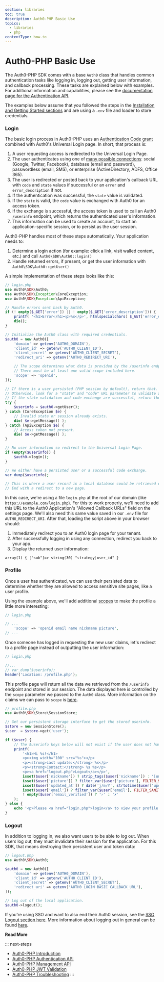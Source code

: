 ```yaml
---
section: libraries
toc: true
description: Auth0-PHP Basic Use
topics:
  - libraries
  - php
contentType: how-to
---
```


# Auth0-PHP Basic Use

The Auth0-PHP SDK comes with a base `Auth0` class that handles common authentication tasks like logging in, logging out, getting user information, and callback processing. These tasks are explained below with examples. For additional information and capabilities, please see the [documentation page for the Authentication API](/libraries/auth0-php/authentication-api).

The examples below assume that you followed the steps in the [Installation and Getting Started sections](/libraries/auth0-php#installation) and are using a `.env` file and loader to store credentials.

### Login

The basic login process in Auth0-PHP uses an [Authentication Code grant](/api-auth/tutorials/authorization-code-grant) combined with Auth0's Universal Login page. In short, that process is:

1. A user requesting access is redirected to the Universal Login Page.
2. The user authenticates using one of [many possible connections](https://auth0.com/docs/identityproviders): social (Google, Twitter, Facebook), database (email and password), passwordless (email, SMS), or enterprise (ActiveDirectory, ADFS, Office 365).
3. The user is redirected or posted back to your application's callback URL with `code` and `state` values if successful or an `error` and `error_description` if not.
4. If the authentication was successful, the `state` value is validated.
5. If the `state` is valid, the `code` value is exchanged with Auth0 for an access token.
6. If the exchange is successful, the access token is used to call an Auth0 `/userinfo` endpoint, which returns the authenticated user's information.
7. This information can be used to create an account, to start an application-specific session, or to persist as the user session.

Auth0-PHP handles most of these steps automatically. Your application needs to:

1. Determine a login action (for example: click a link, visit walled content, etc.) and call  `Auth0\SDK\Auth0::login()`
2. Handle returned errors, if present, or get the user information with `Auth0\SDK\Auth0::getUser()`

A simple implementation of these steps looks like this:

```php
// login.php
use Auth0\SDK\Auth0;
use Auth0\SDK\Exception\CoreException;
use Auth0\SDK\Exception\ApiException;

// Handle errors sent back by Auth0.
if (! empty($_GET['error']) || ! empty($_GET['error_description'])) {
    printf( '<h1>Error</h1><p>%s</p>', htmlspecialchars( $_GET['error_description'] ) );
    die();
}

// Initialize the Auth0 class with required credentials.
$auth0 = new Auth0([
    'domain' => getenv('AUTH0_DOMAIN'),
    'client_id' => getenv('AUTH0_CLIENT_ID'),
    'client_secret' => getenv('AUTH0_CLIENT_SECRET'),
    'redirect_uri' => getenv('AUTH0_REDIRECT_URI'),

    // The scope determines what data is provided by the /userinfo endpoint.
    // There must be at least one valid scope included here.
    'scope' => 'openid',
]);

// If there is a user persisted (PHP session by default), return that.
// Otherwise, look for a "state" and "code" URL parameter to validate and exchange.
// If the state validation and code exchange are successful, return the userinfo.
try {
    $userinfo = $auth0->getUser();
} catch (CoreException $e) {
    // Invalid state or session already exists.
    die( $e->getMessage() );
} catch (ApiException $e) {
    // Access token not present.
    die( $e->getMessage() );
}

// No user information so redirect to the Universal Login Page.
if (empty($userinfo)) {
    $auth0->login();
}

// We either have a persisted user or a successful code exchange.
var_dump($userinfo);

// This is where a user record in a local database could be retrieved or created.
// End with a redirect to a new page.
```

In this case, we're using a file `login.php` at the root of our domain (like `https://example.com/login.php`). For this to work properly, we'll need to add this URL to the Auth0 Application's "Allowed Callback URLs" field on the settings page. We'll also need this same value saved in our `.env` file for `AUTH0_REDIRECT_URI`. After that, loading the script above in your browser should:

1. Immediately redirect you to an Auth0 login page for your tenant.
2. After successfully logging in using any connection, redirect you back to your app.
3. Display the returned user information:

```
array(1) { ["sub"]=> string(30) "strategy|user_id" }
```

### Profile

Once a user has authenticated, we can use their persisted data to determine whether they are allowed to access sensitive site pages, like a user profile.

Using the example above, we'll add additional [scopes](/api-auth/tutorials/adoption/scope-custom-claims) to make the profile a little more interesting:

```php
// login.php

// ...
	'scope' => 'openid email name nickname picture',
// ...
```

Once someone has logged in requesting the new user claims, let's redirect to a profile page instead of outputting the user information:


```php
// login.php

//...
// var_dump($userinfo);
header('Location: /profile.php');

```

This profile page will return all the data we retrieved from the `/userinfo` endpoint and stored in our session. The data displayed here is controlled by the `scope` parameter we passed to the `Auth0` class. More information on the claims we can pass to `scope` is [here](/api-auth/tutorials/adoption/scope-custom-claims).


```php
// profile.php
use Auth0\SDK\Store\SessionStore;

// Get our persistent storage interface to get the stored userinfo.
$store = new SessionStore();
$user  = $store->get('user');

if ($user) {
    // The $userinfo keys below will not exist if the user does not have that data.
    printf(
        '<h1>Hi %s!</h1>
        <p><img width="100" src="%s"></p>
        <p><strong>Last update:</strong> %s</p>
        <p><strong>Contact:</strong> %s %s</p>
        <p><a href="logout.php">Logout</a></p>',
        isset($user['nickname']) ? strip_tags($user['nickname']) : '[unknown]',
        isset($user['picture']) ? filter_var($user['picture'], FILTER_SANITIZE_URL) : 'https://gravatar.com/avatar/',
        isset($user['updated_at']) ? date('j/m/Y', strtotime($user['updated_at'])) : '[unknown]',
        isset($user['email']) ? filter_var($user['email'], FILTER_SANITIZE_EMAIL) : '[unknown]',
        ! empty($user['email_verified']) ? '✓' : '✗'
    );
} else {
    echo '<p>Please <a href="login.php">login</a> to view your profile.</p>';
}
```

### Logout

In addition to logging in, we also want users to be able to log out. When users log out, they must invalidate their session for the application. For this SDK, that means destroying their persistent user and token data:

```php
// logout.php
use Auth0\SDK\Auth0;

$auth0 = new Auth0([
    'domain' => getenv('AUTH0_DOMAIN'),
    'client_id' => getenv('AUTH0_CLIENT_ID'),
    'client_secret' => getenv('AUTH0_CLIENT_SECRET'),
    'redirect_uri' => getenv('AUTH0_LOGIN_BASIC_CALLBACK_URL'),
]);

// Log out of the local application.
$auth0->logout();
```

If you're using SSO and want to also end their Auth0 session, see the [SSO Logout section here](/libraries/auth0-php/authentication-api#sso-logout). More information about logging out in general can be found [here](/logout).

**Read More**

::: next-steps
* [Auth0-PHP Introduction](/libraries/auth0-php)
* [Auth0-PHP Authentication API](/libraries/auth0-php/authentication-api)
* [Auth0-PHP Management API](/libraries/auth0-php/management-api)
* [Auth0-PHP JWT Validation](/libraries/auth0-php/jwt-validation)
* [Auth0-PHP Troubleshooting](/libraries/auth0-php/troubleshooting)
:::
